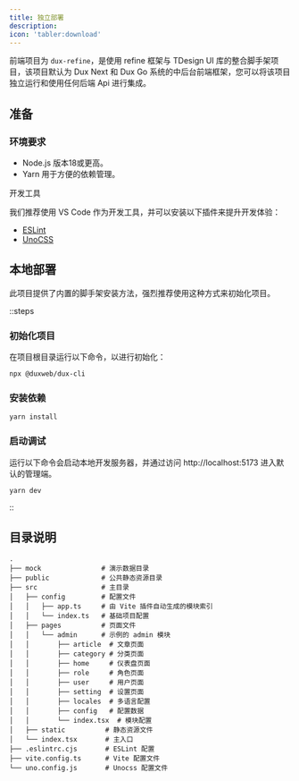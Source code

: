 ```yaml
---
title: 独立部署
description:
icon: 'tabler:download'
---
```


前端项目为 `dux-refine`，是使用 refine 框架与 TDesign UI 库的整合脚手架项目，该项目默认为 Dux Next 和 Dux Go 系统的中后台前端框架，您可以将该项目独立运行和使用任何后端 Api 进行集成。

## 准备

### 环境要求

- Node.js 版本18或更高。
- Yarn 用于方便的依赖管理。

开发工具

我们推荐使用 VS Code 作为开发工具，并可以安装以下插件来提升开发体验：

- [ESLint](https://marketplace.visualstudio.com/items?itemName=dbaeumer.vscode-eslint)
- [UnoCSS](https://marketplace.visualstudio.com/items?itemName=antfu.unocss)

## 本地部署

此项目提供了内置的脚手架安装方法，强烈推荐使用这种方式来初始化项目。

::steps
### 初始化项目

在项目根目录运行以下命令，以进行初始化：

```shell
npx @duxweb/dux-cli
```

### 安装依赖

```shell
yarn install
```

### 启动调试

运行以下命令会启动本地开发服务器，并通过访问 http://localhost:5173 进入默认的管理端。

```shell
yarn dev
```

::

## 目录说明

```shell
.
├── mock               # 演示数据目录
├── public             # 公共静态资源目录
├── src                # 主目录
│   ├── config         # 配置文件
│   │   ├── app.ts     # 由 Vite 插件自动生成的模块索引
│   │   └── index.ts   # 基础项目配置
│   ├── pages          # 页面文件
│   │   └── admin      # 示例的 admin 模块
│   │       ├── article  # 文章页面
│   │       ├── category # 分类页面
│   │       ├── home     # 仪表盘页面
│   │       ├── role     # 角色页面
│   │       ├── user     # 用户页面
│   │       ├── setting  # 设置页面
│   │       ├── locales  # 多语言配置
│   │       ├── config   # 配置数据
│   │       └── index.tsx  # 模块配置
│   ├── static          # 静态资源文件
│   └── index.tsx       # 主入口
├── .eslintrc.cjs       # ESLint 配置
├── vite.config.ts      # Vite 配置文件
└── uno.config.js       # Unocss 配置文件
```